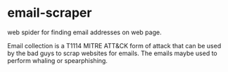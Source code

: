 # email-scraper
web spider for finding email addresses on web page.

Email collection is a T1114 MITRE ATT&CK form of attack that can be used by the bad guys to scrap websites for emails.
The emails maybe used to perform whaling or spearphishing.
